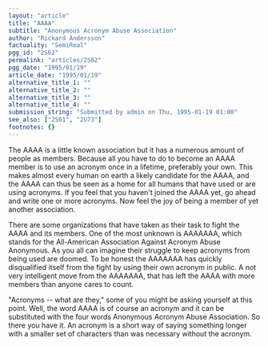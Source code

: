 ```yaml
---
layout: "article"
title: "AAAA"
subtitle: "Anonymous Acronym Abuse Association"
author: "Rickard Andersson"
factuality: "SemiReal"
pgg_id: "2S62"
permalink: "articles/2S62"
pgg_date: "1995/01/19"
article_date: "1995/01/19"
alternative_title_1: ""
alternative_title_2: ""
alternative_title_3: ""
alternative_title_4: ""
submission_string: "Submitted by admin on Thu, 1995-01-19 01:00"
see_also: ["2S61", "2U73"]
footnotes: {}
---
```

<div>
<p>The AAAA is a little known association but it has a numerous amount of people as members. Because all you have to do to become an AAAA member is to use an acronym once in a lifetime, preferably your own. This makes almost every human on earth a likely candidate for the AAAA, and the AAAA can thus be seen as a home for all humans that have used or are using acronyms. If you feel that you haven't joined the AAAA yet, go ahead and write one or more acronyms. Now feel the joy of being a member of yet another association.</p>
<p>There are some organizations that have taken as their task to fight the AAAA and its members. One of the most unknown is AAAAAAA, which stands for the All-American Association Against Acronym Abuse Anonymous. As you all can imagine their struggle to keep acronyms from being used are doomed. To be honest the AAAAAAA has quickly disqualified itself from the fight by using their own acronym in public. A not very intelligent move from the AAAAAAA, that has left the AAAA with more members than anyone cares to count.</p>
<p>"Acronyms -- what are they," some of you might be asking yourself at this point. Well, the word AAAA is of course an acronym and it can be substituted with the four words Anonymous Acronym Abuse Association. So there you have it. An acronym is a short way of saying something longer with a smaller set of characters than was necessary without the acronym.</p>
</div>
